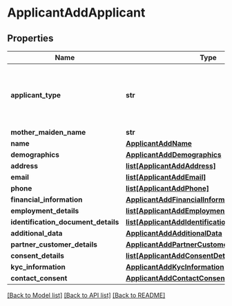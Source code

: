 # ApplicantAddApplicant

## Properties
Name | Type | Description | Notes
------------ | ------------- | ------------- | -------------
**applicant_type** | **str** | Type of an applicant.This is a reference data field.Please use /utilities/referenceData/{applicantType} resource to get valid values of this field with descriptions. You can use the fieldname as the referenceCode parameter to retrieve the values. | 
**mother_maiden_name** | **str** | Mothers maiden name | [optional] 
**name** | [**ApplicantAddName**](ApplicantAddName.md) |  | 
**demographics** | [**ApplicantAddDemographics**](ApplicantAddDemographics.md) |  | [optional] 
**address** | [**list[ApplicantAddAddress]**](ApplicantAddAddress.md) |  | [optional] 
**email** | [**list[ApplicantAddEmail]**](ApplicantAddEmail.md) |  | [optional] 
**phone** | [**list[ApplicantAddPhone]**](ApplicantAddPhone.md) |  | [optional] 
**financial_information** | [**ApplicantAddFinancialInformation**](ApplicantAddFinancialInformation.md) |  | [optional] 
**employment_details** | [**list[ApplicantAddEmploymentDetails]**](ApplicantAddEmploymentDetails.md) |  | [optional] 
**identification_document_details** | [**list[ApplicantAddIdentificationDocumentDetails]**](ApplicantAddIdentificationDocumentDetails.md) |  | [optional] 
**additional_data** | [**ApplicantAddAdditionalData**](ApplicantAddAdditionalData.md) |  | [optional] 
**partner_customer_details** | [**ApplicantAddPartnerCustomerDetails**](ApplicantAddPartnerCustomerDetails.md) |  | [optional] 
**consent_details** | [**list[ApplicantAddConsentDetails]**](ApplicantAddConsentDetails.md) |  | [optional] 
**kyc_information** | [**ApplicantAddKycInformation**](ApplicantAddKycInformation.md) |  | [optional] 
**contact_consent** | [**ApplicantAddContactConsent**](ApplicantAddContactConsent.md) |  | [optional] 

[[Back to Model list]](../README.md#documentation-for-models) [[Back to API list]](../README.md#documentation-for-api-endpoints) [[Back to README]](../README.md)

